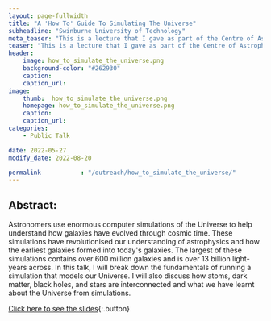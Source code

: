 ```yaml
---
layout: page-fullwidth
title: "A 'How To' Guide To Simulating The Universe"
subheadline: "Swinburne University of Technology"
meta_teaser: "This is a lecture that I gave as part of the Centre of Astrophysics and Supercomputing public lecture series."
teaser: "This is a lecture that I gave as part of the Centre of Astrophysics and Supercomputing public lecture series."
header:
    image: how_to_simulate_the_universe.png
    background-color: "#262930"
    caption: 
    caption_url:
image:
    thumb:  how_to_simulate_the_universe.png
    homepage: how_to_simulate_the_universe.png
    caption:
    caption_url:
categories:
    - Public Talk

date: 2022-05-27
modify_date: 2022-08-20

permalink           : "/outreach/how_to_simulate_the_universe/"
---
```



 
## Abstract: 
Astronomers use enormous computer simulations of the Universe to help understand how galaxies have evolved through cosmic time. These simulations have revolutionised our understanding of astrophysics and how the earliest galaxies formed into today's galaxies. The largest of these simulations contains over 600 million galaxies and is over 13 billion light-years across. In this talk, I will break down the fundamentals of running a simulation that models our Universe. I will also discuss how atoms, dark matter, black holes, and stars are interconnected and what we have learnt about the Universe from simulations.
    
[Click here to see the slides](/documents/talks/2022-05-27-Simulations_CAS_Public_Talk.pdf){:.button}


